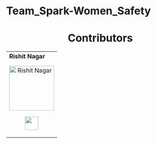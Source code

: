 # Team_Spark-Women_Safety
<h1 align="center"> Contributors </h1>
<table align="center">
<td>
<strong>Rishit Nagar</strong>
<p align="center">
<img src = "https://avatars.githubusercontent.com/u/66863001?s=400&v=4"  height="120" alt="Rishit Nagar">
</p>
<p align="center">
<a href = "https://github.com/rn4691"><img src = "http://www.iconninja.com/files/241/825/211/round-collaboration-social-github-code-circle-network-icon.svg" width="36" height = "36"/></a>
